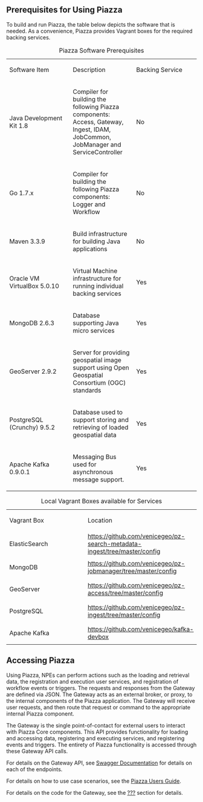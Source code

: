 ## Prerequisites for Using Piazza

To build and run Piazza, the table below depicts the software that is
needed. As a convenience, Piazza provides Vagrant boxes for the required
backing services.

<table>
<caption>Piazza Software Prerequisites</caption>
<colgroup>
<col width="33%" />
<col width="33%" />
<col width="33%" />
</colgroup>
<tbody>
<tr class="odd">
<td><p>Software Item</p></td>
<td><p>Description</p></td>
<td><p>Backing Service</p></td>
</tr>
<tr class="even">
<td><p>Java Development Kit 1.8</p></td>
<td><p>Compiler for building the following Piazza components: Access, Gateway, Ingest, IDAM, JobCommon, JobManager and ServiceController</p></td>
<td><p>No</p></td>
</tr>
<tr class="odd">
<td><p>Go 1.7.x</p></td>
<td><p>Compiler for building the following Piazza components: Logger and Workflow</p></td>
<td><p>No</p></td>
</tr>
<tr class="even">
<td><p>Maven 3.3.9</p></td>
<td><p>Build infrastructure for building Java applications</p></td>
<td><p>No</p></td>
</tr>
<tr class="odd">
<td><p>Oracle VM VirtualBox 5.0.10</p></td>
<td><p>Virtual Machine infrastructure for running individual backing services</p></td>
<td><p>Yes</p></td>
</tr>
<tr class="even">
<td><p>MongoDB 2.6.3</p></td>
<td><p>Database supporting Java micro services</p></td>
<td><p>Yes</p></td>
</tr>
<tr class="odd">
<td><p>GeoServer 2.9.2</p></td>
<td><p>Server for providing geospatial image support using Open Geospatial Consortium (OGC) standards</p></td>
<td><p>Yes</p></td>
</tr>
<tr class="even">
<td><p>PostgreSQL (Crunchy) 9.5.2</p></td>
<td><p>Database used to support storing and retrieving of loaded geospatial data</p></td>
<td><p>Yes</p></td>
</tr>
<tr class="odd">
<td><p>Apache Kafka 0.9.0.1</p></td>
<td><p>Messaging Bus used for asynchronous message support.</p></td>
<td><p>Yes</p></td>
</tr>
</tbody>
</table>

<table>
<caption>Local Vagrant Boxes available for Services</caption>
<colgroup>
<col width="50%" />
<col width="50%" />
</colgroup>
<tbody>
<tr class="odd">
<td><p>Vagrant Box</p></td>
<td>Location</td>
</tr>
<tr class="even">
<td><p>ElasticSearch</p></td>
<td><a href="https://github.com/venicegeo/pz-search-metadata-ingest/tree/master/config" class="uri">https://github.com/venicegeo/pz-search-metadata-ingest/tree/master/config</a></td>
</tr>
<tr class="odd">
<td><p>MongoDB</p></td>
<td><a href="https://github.com/venicegeo/pz-jobmanager/tree/master/config" class="uri">https://github.com/venicegeo/pz-jobmanager/tree/master/config</a></td>
</tr>
<tr class="even">
<td><p>GeoServer</p></td>
<td><a href="https://github.com/venicegeo/pz-access/tree/master/config" class="uri">https://github.com/venicegeo/pz-access/tree/master/config</a></td>
</tr>
<tr class="odd">
<td><p>PostgreSQL</p></td>
<td><a href="https://github.com/venicegeo/pz-ingest/tree/master/config" class="uri">https://github.com/venicegeo/pz-ingest/tree/master/config</a></td>
</tr>
<tr class="even">
<td><p>Apache Kafka</p></td>
<td><a href="https://github.com/venicegeo/kafka-devbox" class="uri">https://github.com/venicegeo/kafka-devbox</a></td>
</tr>
</tbody>
</table>

## Accessing Piazza

Using Piazza, NPEs can perform actions such as the loading and retrieval
data, the registration and execution user services, and registration of
workflow events or triggers. The requests and responses from the Gateway
are defined via JSON. The Gateway acts as an external broker, or proxy,
to the internal components of the Piazza application. The Gateway will
receive user requests, and then route that request or command to the
appropriate internal Piazza component.

The Gateway is the single point-of-contact for external users to
interact with Piazza Core components. This API provides functionality
for loading and accessing data, registering and executing services, and
registering events and triggers. The entirety of Piazza functionality is
accessed through these Gateway API calls.

For details on the Gateway API, see [Swagger
Documentation](https://pz-swagger.geointservices.io/) for details on
each of the endpoints.

For details on how to use case scenarios, see the [Piazza Users
Guide](https://pz-docs.geointservices.io/userguide/index.html).

For details on the code for the Gateway, see the [???](#Gateway) section
for details.

